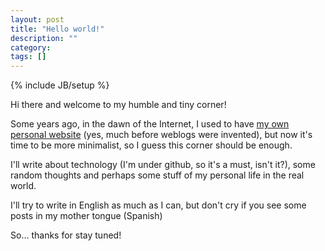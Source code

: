 ```yaml
---
layout: post
title: "Hello world!"
description: ""
category: 
tags: []
---
```

{% include JB/setup %}

Hi there and welcome to my humble and tiny corner!

Some years ago, in the dawn of the Internet, I used to have <a class="empty" href="http://web.archive.org/web/20090221102826/http://lawebdejm.com/index.html">my own personal website</a> (yes, much before weblogs were invented), but now it's time to be more minimalist, so I guess this corner should be enough.

I'll write about technology (I'm under github, so it's a must, isn't it?), some random thoughts and perhaps some stuff of my personal life in the real world.

I'll try to write in English as much as I can, but don't cry if you see some posts in my mother tongue (Spanish)

So… thanks for stay tuned!